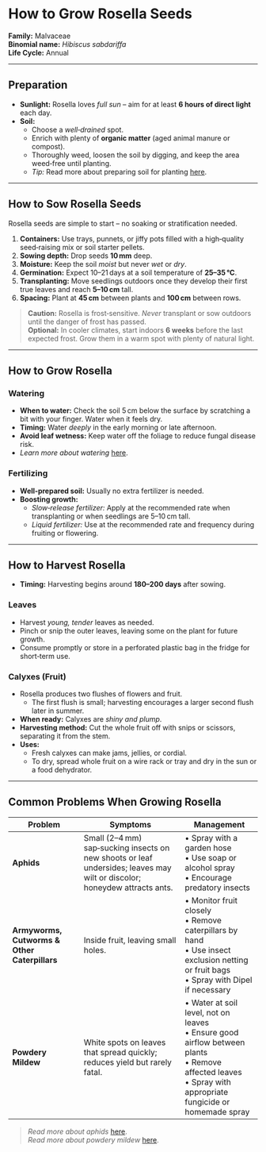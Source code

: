 # How to Grow Rosella Seeds

**Family:** Malvaceae  
**Binomial name:** _Hibiscus sabdariffa_  
**Life Cycle:** Annual  

---

## Preparation

- **Sunlight:** Rosella loves *full sun* – aim for at least **6 hours of direct light** each day.  
- **Soil:**  
  - Choose a *well‑drained* spot.  
  - Enrich with plenty of **organic matter** (aged animal manure or compost).  
  - Thoroughly weed, loosen the soil by digging, and keep the area weed‑free until planting.  
  - *Tip:* Read more about preparing soil for planting [here](#).

---

## How to Sow Rosella Seeds

Rosella seeds are simple to start – no soaking or stratification needed.

1. **Containers:** Use trays, punnets, or jiffy pots filled with a high‑quality seed‑raising mix or soil starter pellets.  
2. **Sowing depth:** Drop seeds **10 mm** deep.  
3. **Moisture:** Keep the soil *moist* but never *wet* or *dry*.  
4. **Germination:** Expect 10–21 days at a soil temperature of **25–35 °C**.  
5. **Transplanting:** Move seedlings outdoors once they develop their first true leaves and reach **5–10 cm** tall.  
6. **Spacing:** Plant at **45 cm** between plants and **100 cm** between rows.

> **Caution:** Rosella is frost‑sensitive. *Never* transplant or sow outdoors until the danger of frost has passed.  
> **Optional:** In cooler climates, start indoors **6 weeks** before the last expected frost. Grow them in a warm spot with plenty of natural light.

---

## How to Grow Rosella

### Watering

- **When to water:** Check the soil 5 cm below the surface by scratching a bit with your finger. Water when it feels dry.  
- **Timing:** Water *deeply* in the early morning or late afternoon.  
- **Avoid leaf wetness:** Keep water off the foliage to reduce fungal disease risk.  
- *Learn more about watering* [here](#).

### Fertilizing

- **Well‑prepared soil:** Usually no extra fertilizer is needed.  
- **Boosting growth:**  
  - *Slow‑release fertilizer:* Apply at the recommended rate when transplanting or when seedlings are 5–10 cm tall.  
  - *Liquid fertilizer:* Use at the recommended rate and frequency during fruiting or flowering.

---

## How to Harvest Rosella

- **Timing:** Harvesting begins around **180–200 days** after sowing.  

### Leaves

- Harvest *young, tender* leaves as needed.  
- Pinch or snip the outer leaves, leaving some on the plant for future growth.  
- Consume promptly or store in a perforated plastic bag in the fridge for short‑term use.

### Calyxes (Fruit)

- Rosella produces two flushes of flowers and fruit.  
  - The first flush is small; harvesting encourages a larger second flush later in summer.  
- **When ready:** Calyxes are *shiny and plump*.  
- **Harvesting method:** Cut the whole fruit off with snips or scissors, separating it from the stem.  
- **Uses:**  
  - Fresh calyxes can make jams, jellies, or cordial.  
  - To dry, spread whole fruit on a wire rack or tray and dry in the sun or a food dehydrator.

---

## Common Problems When Growing Rosella

| Problem | Symptoms | Management |
|---------|----------|------------|
| **Aphids** | Small (2–4 mm) sap‑sucking insects on new shoots or leaf undersides; leaves may wilt or discolor; honeydew attracts ants. | • Spray with a garden hose<br>• Use soap or alcohol spray<br>• Encourage predatory insects |
| **Armyworms, Cutworms & Other Caterpillars** | Inside fruit, leaving small holes. | • Monitor fruit closely<br>• Remove caterpillars by hand<br>• Use insect exclusion netting or fruit bags<br>• Spray with Dipel if necessary |
| **Powdery Mildew** | White spots on leaves that spread quickly; reduces yield but rarely fatal. | • Water at soil level, not on leaves<br>• Ensure good airflow between plants<br>• Remove affected leaves<br>• Spray with appropriate fungicide or homemade spray |

> *Read more about aphids* [here](#).  
> *Read more about powdery mildew* [here](#).